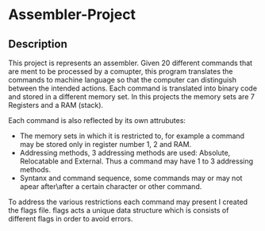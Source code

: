 # Assembler-Project

## Description
This project is represents an assembler. Given 20 different commands that are ment to be processed by a comupter, this program translates the commands to machine language so that the computer can distinguish between the intended actions.
Each command is translated into binary code and stored in a different memory set. In this projects the memory sets are 7 Registers and a RAM (stack).

Each command is also reflected by its own attrubutes:
- The memory sets in which it is restricted to, for example a command may be stored only in register number 1, 2 and RAM.
- Addressing methods, 3 addressing methods are used: Absolute, Relocatable and External. Thus a command may have 1 to 3 addressing methods.
- Syntanx and command sequence, some commands may or may not apear after\after a certain character or other command.

To address the various restrictions each command may present I created the flags file. 
flags acts a unique data structure which is consists of different flags in order to avoid errors.



